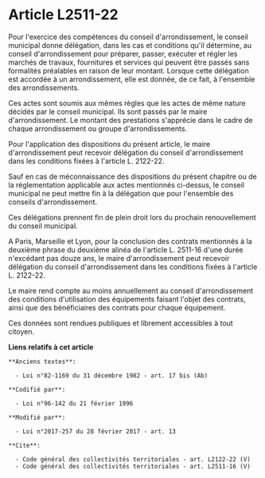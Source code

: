 # Article L2511-22

Pour l'exercice des compétences du conseil d'arrondissement, le conseil municipal donne délégation, dans les cas et
conditions qu'il détermine, au conseil d'arrondissement pour préparer, passer, exécuter et régler les marchés de travaux,
fournitures et services qui peuvent être passés sans formalités préalables en raison de leur montant. Lorsque cette
délégation est accordée à un arrondissement, elle est donnée, de ce fait, à l'ensemble des arrondissements. 

Ces actes sont soumis aux mêmes règles que les actes de même nature décidés par le conseil municipal. Ils sont passés par le
maire d'arrondissement. Le montant des prestations s'apprécie dans le cadre de chaque arrondissement ou groupe
d'arrondissements. 

Pour l'application des dispositions du présent article, le maire d'arrondissement peut recevoir délégation du conseil
d'arrondissement dans les conditions fixées à l'article L. 2122-22. 

Sauf en cas de méconnaissance des dispositions du présent chapitre ou de la réglementation applicable aux actes mentionnés
ci-dessus, le conseil municipal ne peut mettre fin à la délégation que pour l'ensemble des conseils d'arrondissement. 

Ces délégations prennent fin de plein droit lors du prochain renouvellement du conseil municipal. 

A Paris, Marseille et Lyon, pour la conclusion des contrats mentionnés à la deuxième phrase du deuxième alinéa de l'article
L. 2511-16 d'une durée n'excédant pas douze ans, le maire d'arrondissement peut recevoir délégation du conseil
d'arrondissement dans les conditions fixées à l'article L. 2122-22. 

Le maire rend compte au moins annuellement au conseil d'arrondissement des conditions d'utilisation des équipements faisant
l'objet des contrats, ainsi que des bénéficiaires des contrats pour chaque équipement. 

Ces données sont rendues publiques et librement accessibles à tout citoyen.

**Liens relatifs à cet article**

	**Anciens textes**:

	  - Loi n°82-1169 du 31 décembre 1982 - art. 17 bis (Ab)

	**Codifié par**:

	  - Loi n°96-142 du 21 février 1996

	**Modifié par**:

	  - Loi n°2017-257 du 28 février 2017 - art. 13

	**Cite**:

	  - Code général des collectivités territoriales - art. L2122-22 (V)
	  - Code général des collectivités territoriales - art. L2511-16 (V)
